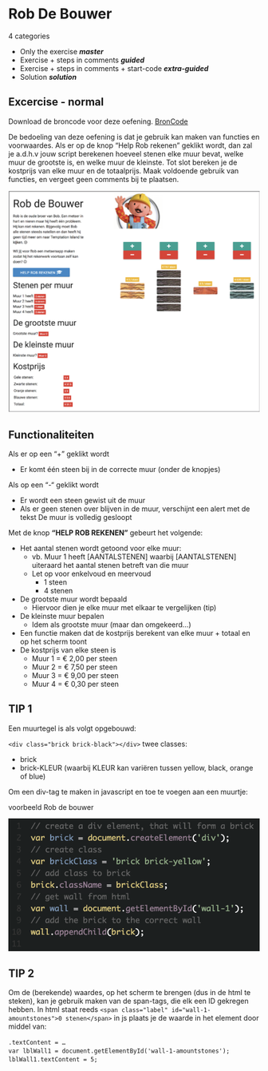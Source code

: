 # Rob De Bouwer

4 categories

- Only the exercise ***master***
- Exercise + steps in comments ***guided***
- Exercise + steps in comments + start-code ***extra-guided***
- Solution ***solution***


Excercise - normal
-------

Download de broncode voor deze oefening. [BronCode](./assets/startcode_robdb.zip)

De bedoeling van deze oefening is dat je gebruik kan maken van functies en voorwaardes.
Als er op de knop “Help Rob rekenen” geklikt wordt, dan zal je a.d.h.v jouw script berekenen hoeveel stenen elke muur bevat, welke muur de grootste is, en welke muur de kleinste.
Tot slot bereken je de kostprijs van elke muur en de totaalprijs.
Maak voldoende gebruik van functies, en vergeet geen comments bij te plaatsen.

![Image result Rob DB](./assets/robdb.png)

## Functionaliteiten

Als er op een “+” geklikt wordt

- Er komt één steen bij in de correcte muur (onder de knopjes)

 
Als op een “-“ geklikt wordt

- Er wordt een steen gewist uit de muur
- Als er geen stenen over blijven in de muur, verschijnt een alert met de tekst De muur is volledig gesloopt

 
Met de knop **“HELP ROB REKENEN”** gebeurt het volgende:

- Het aantal stenen wordt getoond voor elke muur:
    - vb. Muur 1 heeft [AANTALSTENEN] waarbij [AANTALSTENEN] uiteraard het aantal stenen betreft van die muur
    - Let op voor enkelvoud en meervoud
        - 1 steen
        - 4 stenen
- De grootste muur wordt bepaald
    - Hiervoor dien je elke muur met elkaar te vergelijken (tip)
- De kleinste muur bepalen
    - Idem als grootste muur (maar dan omgekeerd…)
- Een functie maken dat de kostprijs berekent van elke muur + totaal en op het scherm toont
- De kostprijs van elke steen is
    - Muur 1 = € 2,00 per steen
    - Muur 2 = € 7,50 per steen
    - Muur 3 = € 9,00 per steen
    -  Muur 4 = € 0,30 per steen

 
## TIP 1

Een muurtegel is als volgt opgebouwd:

`<div class="brick brick-black"></div>` twee classes:

- brick
- brick-KLEUR (waarbij KLEUR kan variëren tussen yellow, black, orange of blue)

Om een div-tag te maken in javascript en toe te voegen aan een muurtje: 

voorbeeld Rob de bouwer

![Voorbeeld Code](./assets/robdb_2.png)
 
## TIP 2

Om de (berekende) waardes, op het scherm te brengen (dus in de html te steken), kan je gebruik maken van de span-tags, die elk een ID gekregen hebben.
In html staat reeds `<span class="label" id="wall-1-amountstones">0 stenen</span>` in js plaats je de waarde in het element door middel van:

`.textContent = … `  
`var lblWall1 = document.getElementById('wall-1-amountstones'); `  
`lblWall1.textContent = 5;`  
